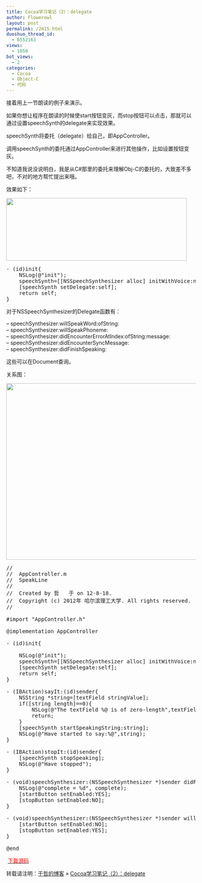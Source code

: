 ```yaml
---
title: Cocoa学习笔记（2）：delegate
author: Flowerowl
layout: post
permalink: /2415.html
duoshuo_thread_id:
  - 6552163
views:
  - 1050
bot_views:
  - 2
categories:
  - Cocoa
  - Object-C
  - 代码
---
```

接着用上一节朗读的例子来演示。

如果你想让程序在朗读的时候使start按钮变灰，而stop按钮可以点击，那就可以通过设置speechSynth的delegate来实现效果。

speechSynth将委托（delegate）给自己，即AppController。

调用speechSynth的委托通过AppController来进行其他操作，比如设置按钮变灰。

不知道我说没说明白，我是从C#那里的委托来理解Obj-C的委托的，大致差不多吧，不对的地方帮忙提出来哦。

效果如下：

[<img title="Cocoa delegate" src="http://lazynight.me/wp-content/uploads/2012/08/Cocoa-delegate.jpg" alt="" width="480" height="166" />][1]

<pre class="lang:default decode:true">- (id)init{
    NSLog(@"init");
    speechSynth=[[NSSpeechSynthesizer alloc] initWithVoice:nil];
    [speechSynth setDelegate:self];
    return self;
}</pre>

对于NSSpeechSynthesizer的Delegate函数有：

– speechSynthesizer:willSpeakWord:ofString:  
– speechSynthesizer:willSpeakPhoneme:  
– speechSynthesizer:didEncounterErrorAtIndex:ofString:message:  
– speechSynthesizer:didEncounterSyncMessage:  
– speechSynthesizer:didFinishSpeaking:

这些可以在Document查询。

关系图：

[<img class="alignnone size-full wp-image-2421" title="delegate" src="http://lazynight.me/wp-content/uploads/2012/08/delegaet.jpg" alt="" width="515" height="468" />][2]

<pre class="lang:default decode:true" title="AppController.m">//
//  AppController.m
//  SpeakLine
//
//  Created by 哲   于 on 12-8-18.
//  Copyright (c) 2012年 哈尔滨理工大学. All rights reserved.
//

#import "AppController.h"

@implementation AppController

- (id)init{

    NSLog(@"init");
    speechSynth=[[NSSpeechSynthesizer alloc] initWithVoice:nil];
    [speechSynth setDelegate:self];
    return self;
}

- (IBAction)sayIt:(id)sender{
    NSString *string=[textField stringValue];
    if([string length]==0){
        NSLog(@"The textField %@ is of zero-length",textField);
        return;
    }
    [speechSynth startSpeakingString:string];
    NSLog(@"Have started to say:%@",string);
}

- (IBAction)stopIt:(id)sender{
    [speechSynth stopSpeaking];
    NSLog(@"Have stopped");
}

- (void)speechSynthesizer:(NSSpeechSynthesizer *)sender didFinishSpeaking:(BOOL)complete{
    NSLog(@"complete = %d", complete);
    [startButton setEnabled:YES];
    [stopButton setEnabled:NO];
}

- (void)speechSynthesizer:(NSSpeechSynthesizer *)sender willSpeakPhoneme:(short)phonemeOpcode{
    [startButton setEnabled:NO];
    [stopButton setEnabled:YES];
}

@end</pre>

<span style="color: #ff0000;"> <a href="http://dl.vmall.com/c09p53sf8b" target="_blank"><span style="color: #ff0000;">下载源码</span></a></span>

转载请注明：[于哲的博客][3] &raquo; [Cocoa学习笔记（2）：delegate][4]

 [1]: http://lazynight.me/wp-content/uploads/2012/08/Cocoa-delegate.jpg
 [2]: http://lazynight.me/wp-content/uploads/2012/08/delegaet.jpg
 [3]: http://lazynight.me
 [4]: http://lazynight.me/2415.html
